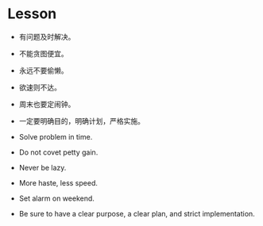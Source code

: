 # Lesson

- 有问题及时解决。
- 不能贪图便宜。
- 永远不要偷懒。
- 欲速则不达。
- 周末也要定闹钟。
- 一定要明确目的，明确计划，严格实施。

- Solve problem in time.
- Do not covet petty gain.
- Never be lazy.
- More haste, less speed.
- Set alarm on weekend.
- Be sure to have a clear purpose, a clear plan, and strict implementation.
